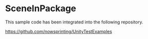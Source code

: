 # SceneInPackage

This sample code has been integrated into the following repository.

https://github.com/nowsprinting/UnityTestExamples